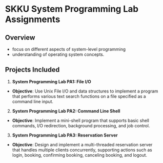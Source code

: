 # SKKU System Programming Lab Assignments

## Overview

- focus on different aspects of system-level programming
- understanding of operating system concepts.

## Projects Included

1. **System Programming Lab PA1: File I/O**

- **Objective**: Use Unix File I/O and data structures to implement a program that performs various text search functions on a file specified as a command line input.

2. **System Programming Lab PA2: Command Line Shell**

- **Objective**: Implement a mini-shell program that supports basic shell commands, I/O redirection, background processing, and job control.

3. **System Programming Lab PA3: Reservation Server**

- **Objective**: Design and implement a multi-threaded reservation server that handles multiple clients concurrently, supporting actions such as login, booking, confirming booking, canceling booking, and logout.
